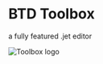 # BTD Toolbox
a fully featured .jet editor

![Toolbox logo](https://cdn.discordapp.com/attachments/616791841840300042/618966622018732053/PossibleBTD5MODIcon.png)
